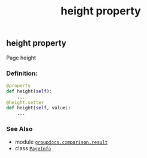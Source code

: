 ﻿---
title: height property
second_title: GroupDocs.Comparison for Python via .NET API References
description: 
type: docs
url: /python-net/groupdocs.comparison.result/pageinfo/height/
is_root: false
weight: 30
---

## height property


Page height
### Definition:
```python
@property
def height(self):
    ...
@height.setter
def height(self, value):
    ...
```

### See Also
* module [`groupdocs.comparison.result`](../../)
* class [`PageInfo`](/comparison/python-net/groupdocs.comparison.result/pageinfo)
